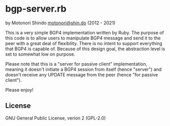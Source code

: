 bgp-server.rb
=============

by Motonori Shindo <motonori@shin.do> (2012 - 2021)

This is a very simple BGP4 implementation written by Ruby. The purpose of
this code is to allow users to manipulate BGP4 message and send it to the
peer with a great deal of flexibility. There is no intent to support
everything that BGP4 is capable of. Because of this design goal, the
abstraction level is set to somewhat low on purpose.

Please note that this is a "server for passive client" implementation,
meaning it doesn't initiate a BGP4 session from itself (hence "server")
and doesn't receive any UPDATE message from the peer (hence "for passive
client").

Please enjoy!

License
-------

GNU General Public License, verion 2 (GPL-2.0)
